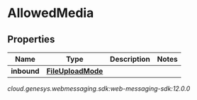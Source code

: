 # AllowedMedia


## Properties

| Name | Type | Description | Notes |
| ------------ | ------------- | ------------- | ------------- |
| **inbound** | [**FileUploadMode**](FileUploadMode) |  |  |




_cloud.genesys.webmessaging.sdk:web-messaging-sdk:12.0.0_
